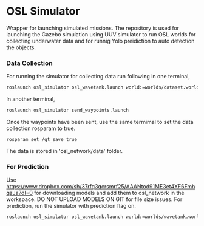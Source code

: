 # OSL Simulator
Wrapper for launching simulated missions. The repository is used for launching the Gazebo simulation using UUV simulator to run OSL worlds for collecting underwater data and for runnig Yolo preidiction to auto detection the objects.

### Data Collection
For running the simulator for collecting data run following in one terminal,
```sh
roslaunch osl_simulator osl_wavetank.launch world:=worlds/dataset.world
```
In another terminal,
```sh
roslaunch osl_simulator send_waypoints.launch
```
Once the waypoints have been sent, use the same termimal to set the data collection rosparam to true. 
```sh
rosparam set /gt_save true
```
The data is stored in 'osl_network/data' folder.

### For Prediction
Use https://www.dropbox.com/sh/37rfq3qcrsmrf25/AAANtod91ME3et4XF6FmhqzJa?dl=0 for downloading models and add them to osl_network in the workspace. DO NOT UPLOAD MODELS ON GIT for file size issues. For prediction, run the simulator with prediction flag on. 
```sh
roslaunch osl_simulator osl_wavetank.launch world:=worlds/wavetank.world yolo_predict:=true
```
